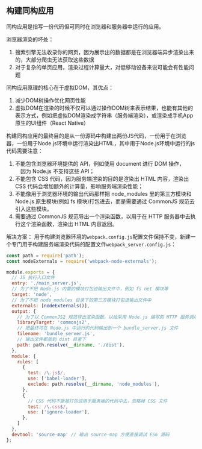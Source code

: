 
## 构建同构应用

同构应用是指写一份代码但可同时在浏览器和服务器中运行的应用。

浏览器渲染的坏处：
1. 搜索引擎无法收录你的网页，因为展示出的数据都是在浏览器端异步渲染出来的，大部分爬虫无法获取这些数据
2. 对于复杂的单页应用，渲染过程计算量大，对低移动设备来说可能会有性能问题

同构应用原理的核心在于虚拟DOM，其优点：
1. 减少DOM树操作优化网页性能
2. 虚拟DOM在渲染的时候不仅可以通过操作DOM树来表示结果，也能有其他的表示方式，例如把虚拟DOM渲染成字符串（服务端渲染），或渲染成手机App原生的UI组件（React Native）

构建同构应用的最终目的是从一份源码中构建出两份JS代码，一份用于在浏览器，一份用于Node.js环境中运行渲染出HTML，其中用于Node.js环境中运行的js代码需要注意：

1. 不能包含浏览器环境提供的 API，例如使用 document 进行 DOM 操作， 　因为  Node.js 不支持这些 API；
2. 不能包含 CSS 代码，因为服务端渲染的目的是渲染出 HTML 内容，渲染出 CSS 代码会增加额外的计算量，影响服务端渲染性能；
3. 不能像用于浏览器环境的输出代码那样把 node_modules 里的第三方模块和 Node.js 原生模块(例如 fs 模块)打包进去，而是需要通过 CommonJS 规范去引入这些模块。
4. 需要通过 CommonJS 规范导出一个渲染函数，以用于在 HTTP 服务器中去执行这个渲染函数，渲染出 HTML 内容返回。

解决方案：
用于构建浏览器环境的`webpack.config.js`配置文件保持不变，新建一个专门用于构建服务端渲染代码的配置文件`webpack_server.config.js`：

```js
const path = require('path');
const nodeExternals = require('webpack-node-externals');

module.exports = {
  // JS 执行入口文件
  entry: './main_server.js',
  // 为了不把 Node.js 内置的模块打包进输出文件中，例如 fs net 模块等
  target: 'node',
  // 为了不把 node_modules 目录下的第三方模块打包进输出文件中
  externals: [nodeExternals()],
  output: {
    // 为了以 CommonJS2 规范导出渲染函数，以给采用 Node.js 编写的 HTTP 服务调用
    libraryTarget: 'commonjs2',
    // 把最终可在 Node.js 中运行的代码输出到一个 bundle_server.js 文件
    filename: 'bundle_server.js',
    // 输出文件都放到 dist 目录下
    path: path.resolve(__dirname, './dist'),
  },
  module: {
    rules: [
      {
        test: /\.js$/,
        use: ['babel-loader'],
        exclude: path.resolve(__dirname, 'node_modules'),
      },
      {
        // CSS 代码不能被打包进用于服务端的代码中去，忽略掉 CSS 文件
        test: /\.css$/,
        use: ['ignore-loader'],
      },
    ]
  },
  devtool: 'source-map' // 输出 source-map 方便直接调试 ES6 源码
};
```
